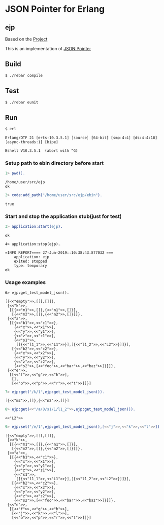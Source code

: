 # JSON Pointer for Erlang

## ejp

Based on the [Project](https://github.com/janl/erl-jsonpointer)

This is an implementation of [JSON Pointer](https://tools.ietf.org/html/rfc6901)

## Build
```bash
$ ./rebar compile
```

## Test

```bash
$ ./rebar eunit
```

## Run

```bash
$ erl
```
```
Erlang/OTP 21 [erts-10.3.5.1] [source] [64-bit] [smp:4:4] [ds:4:4:10] [async-threads:1] [hipe]

Eshell V10.3.5.1  (abort with ^G)
```

### Setup path to ebin directory before start

```erlang
1> pwd().
```
```
/home/user/src/ejp
ok
```
```erlang
2> code:add_path("/home/user/src/ejp/ebin").
```
```
true
```

### Start and stop the application stub(just for test)

```erlang
3> application:start(ejp).
```
```
ok
```
```eralng
4> application:stop(ejp).
```
```
=INFO REPORT==== 27-Jun-2019::10:38:43.877032 ===
    application: ejp
    exited: stopped
    type: temporary
ok
```
### Usage examples
```erlagn
6> ejp:get_test_model_json().
```
```
[{<<"empty">>,[[],[]]},
 {<<"k">>,
  [[{<<"m1">>,[]},{<<"n1">>,[]}],
   [{<<"m2">>,[]},{<<"n2">>,[]}]]},
 {<<"a">>,
  [[{<<"b1">>,<<"c1">>},
    {<<"x">>,<<"x1">>},
    {<<"y">>,<<"y1">>},
    {<<"z">>,<<"z1">>},
    {<<"s1">>,
     [[{<<"l1_1">>,<<"L1">>}],[{<<"l1_2">>,<<"L2">>}]]}],
   [{<<"b2">>,<<"c2">>},
    {<<"x">>,<<"x2">>},
    {<<"y">>,<<"y2">>},
    {<<"z">>,<<"z2">>},
    {<<"s2">>,[<<"foo">>,<<"bar">>,<<"baz">>]}]]},
 {<<"e">>,
  [[<<"f">>,<<"g">>,<<"h">>],
   [],
   [<<"o">>,<<"p">>,<<"r">>,<<"t">>]]}]
```
```erlang
7> ejp:get("/k/1",ejp:get_test_model_json()).
```
```
[{<<"m2">>,[]},{<<"n2">>,[]}]
```
```erlang
8> ejp:get(<<"/a/0/s1/1/l1_2">>,ejp:get_test_model_json()).
```
```
<<"L2">>
```
```erlang
9> ejp:set("/e/1",ejp:get_test_model_json(),[<<"j">>,<<"k">>,<<"l">>]).
```
```
[{<<"empty">>,[[],[]]},
 {<<"k">>,
  [[{<<"m1">>,[]},{<<"n1">>,[]}],
   [{<<"m2">>,[]},{<<"n2">>,[]}]]},
 {<<"a">>,
  [[{<<"b1">>,<<"c1">>},
    {<<"x">>,<<"x1">>},
    {<<"y">>,<<"y1">>},
    {<<"z">>,<<"z1">>}, 
    {<<"s1">>,
     [[{<<"l1_1">>,<<"L1">>}],[{<<"l1_2">>,<<"L2">>}]]}],
   [{<<"b2">>,<<"c2">>},
    {<<"x">>,<<"x2">>},
    {<<"y">>,<<"y2">>},
    {<<"z">>,<<"z2">>},
    {<<"s2">>,[<<"foo">>,<<"bar">>,<<"baz">>]}]]},
 {<<"e">>,
  [[<<"f">>,<<"g">>,<<"h">>],
   [<<"j">>,<<"k">>,<<"l">>],
   [<<"o">>,<<"p">>,<<"r">>,<<"t">>]]}]
```

